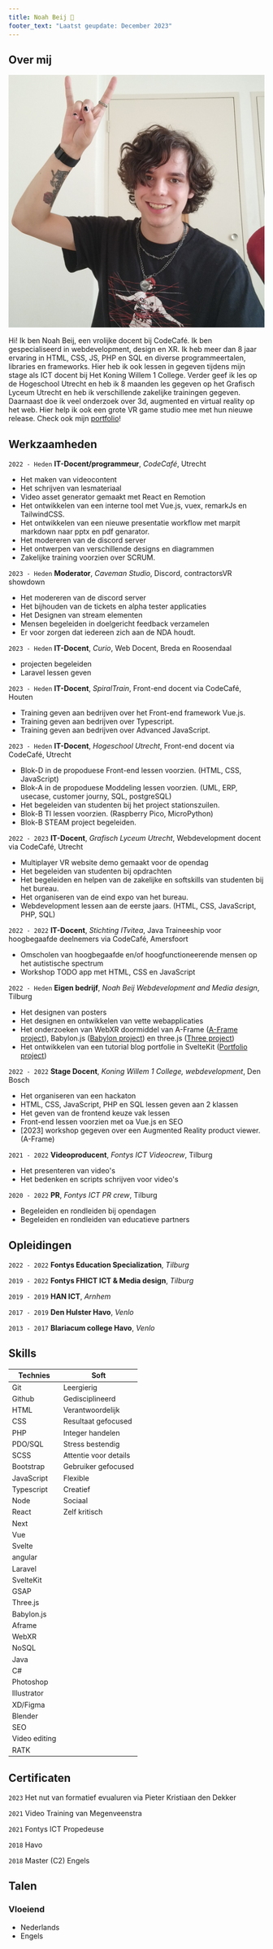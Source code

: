 ```yaml
---
title: Noah Beij 🐝
footer_text: "Laatst geupdate: December 2023"
---
```


## Over mij

<img class="profile-picture" src="profile.jpg">

Hi! Ik ben Noah Beij, een vrolijke docent bij CodeCafé. Ik ben gespecialiseerd in webdevelopment, design en XR. Ik heb meer dan 8 jaar ervaring in HTML, CSS, JS, PHP en SQL en diverse programmeertalen, libraries en frameworks. Hier heb ik ook lessen in gegeven tijdens mijn stage als ICT docent bij Het Koning Willem 1 College. Verder geef ik les op de Hogeschool Utrecht en heb ik 8 maanden les gegeven op het Grafisch Lyceum Utrecht en heb ik verschillende zakelijke trainingen gegeven. Daarnaast doe ik veel onderzoek over 3d, augmented en virtual reality op het web. Hier help ik ook een grote VR game studio mee met hun nieuwe release. Check ook mijn [portfolio](https://www.nbeij.nl)!

## Werkzaamheden

`2022 - Heden`
**IT-Docent/programmeur**, _CodeCafé_, Utrecht

<ul>
    <li> Het maken van videocontent
    <li> Het schrijven van lesmateriaal
    <li> Video asset generator gemaakt met React en Remotion
    <li> Het ontwikkelen van een interne tool met Vue.js, vuex, remarkJs en TailwindCSS.
    <li> Het ontwikkelen van een nieuwe presentatie workflow met marpit markdown naar pptx en pdf genarator.    
    <li> Het modereren van de discord server
    <li> Het ontwerpen van verschillende designs en diagrammen
    <li> Zakelijke training voorzien over SCRUM.
</ul>

`2023 - Heden`
**Moderator**, _Caveman Studio_, Discord, contractorsVR showdown

- Het modereren van de discord server
- Het bijhouden van de tickets en alpha tester applicaties
- Het Designen van stream elementen
- Mensen begeleiden in doelgericht feedback verzamelen
- Er voor zorgen dat iedereen zich aan de NDA houdt.



`2023 - Heden`
**IT-Docent**, _Curio_, Web Docent, Breda en Roosendaal

- projecten begeleiden
- Laravel lessen geven

`2023 - Heden` 
**IT-Docent**, _SpiralTrain_, Front-end docent via CodeCafé, Houten

-   Training geven aan bedrijven over het Front-end framework Vue.js.
-   Training geven aan bedrijven over Typescript.
-   Training geven aan bedrijven over Advanced JavaScript.

`2023 - Heden`
**IT-Docent**, _Hogeschool Utrecht_, Front-end docent via CodeCafé, Utrecht

<ul>
    <li> Blok-D in de propoduese Front-end lessen voorzien. (HTML, CSS, JavaScript)
    <li> Blok-A in de propoduese Moddeling lessen voorzien. (UML, ERP, usecase, customer journy, SQL, postgreSQL)
    <li> Het begeleiden van studenten bij het project stationszuilen.
    <li> Blok-B TI lessen voorzien. (Raspberry Pico, MicroPython)
    <li> Blok-B STEAM project begeleiden.
</ul>

`2022 - 2023`
**IT-Docent**, _Grafisch Lyceum Utrecht_, Webdevelopment docent via CodeCafé, Utrecht

<ul>
    <li> Multiplayer VR website demo gemaakt voor de opendag
    <li> Het begeleiden van studenten bij opdrachten
    <li> Het begeleiden en helpen van de zakelijke en softskills van studenten bij het bureau.
    <li> Het organiseren van de eind expo van het bureau.
    <li> Webdevelopment lessen aan de eerste jaars. (HTML, CSS, JavaScript, PHP, SQL)
</ul>

`2022 - 2022`
**IT-Docent**, _Stichting ITvitea_, Java Traineeship voor hoogbegaafde deelnemers via CodeCafé, Amersfoort

<ul>
    <li> Omscholen van hoogbegaafde en/of hoogfunctioneerende mensen op het autistische spectrum
    <li> Workshop TODO app met HTML, CSS en JavaScript
</ul>

`2022 - Heden`
**Eigen bedrijf**, _Noah Beij Webdevelopment and Media design_, Tilburg

<ul>
    <li> Het designen van posters
    <li> Het designen en ontwikkelen van vette webapplicaties
    <li> Het onderzoeken van WebXR doormiddel van A-Frame (<a href='https://vr.nbeij.nl' target=_blank>A-Frame project</a>), Babylon.js (<a href='https://babylon.nbeij.nl' target=_blank>Babylon project</a>) en three.js (<a href='https://xr.nbeij.nl' target=_blank>Three project</a>)
    <li> Het ontwikkelen van een tutorial blog portfolie in SvelteKit (<a href='https://www.nbeij.nl/blog/category' target=_blank>Portfolio project</a>)
</ul>

`2022 - 2022`
**Stage Docent**, _Koning Willem 1 College, webdevelopment_, Den Bosch

<ul>
    <li> Het organiseren van een hackaton
    <li> HTML, CSS, JavaScript, PHP en SQL lessen geven aan 2 klassen
    <li> Het geven van de frontend keuze vak lessen
    <li> Front-end lessen voorzien met oa Vue.js en SEO
    <li> [2023] workshop gegeven over een Augmented Reality product viewer. (A-Frame)
</ul>

`2021 - 2022`
**Videoproducent**, _Fontys ICT Videocrew_, Tilburg

<ul>
    <li> Het presenteren van video's
    <li> Het bedenken en scripts schrijven voor video's
</ul>

`2020 - 2022`
**PR**, _Fontys ICT PR crew_, Tilburg

<ul>
    <li> Begeleiden en rondleiden bij opendagen
    <li> Begeleiden en rondleiden van educatieve partners
</ul>

## Opleidingen

`2022 - 2022`
**Fontys Education Specialization**, _Tilburg_

`2019 - 2022`
**Fontys FHICT ICT & Media design**, _Tilburg_

`2019 - 2019`
**HAN ICT**, _Arnhem_

`2017 - 2019`
**Den Hulster Havo**, _Venlo_

`2013 - 2017`
**Blariacum college Havo**, _Venlo_

## Skills

| Technies      | Soft                  |
| ------------- | --------------------- |
| Git           | Leergierig            |
| Github        | Gedisciplineerd       |
| HTML          | Verantwoordelijk      |
| CSS           | Resultaat gefocused   |
| PHP           | Integer handelen      |
| PDO/SQL       | Stress bestendig      |
| SCSS          | Attentie voor details |
| Bootstrap     | Gebruiker gefocused   |
| JavaScript    | Flexible              |
| Typescript    | Creatief              |
| Node          | Sociaal               |
| React         | Zelf kritisch         |
| Next          |                       |
| Vue           |                       |
| Svelte  |                       |
| angular       |                       |
| Laravel       |                       |
|  SvelteKit    |                       |
| GSAP          |                       |
| Three.js      |                       |
| Babylon.js    |                       |
| Aframe        |                       |
| WebXR         |                       |
| NoSQL         |                       |
| Java          |                       |
| C#            |                       |
| Photoshop     |                       |
| Illustrator   |                       |
| XD/Figma      |                       |
| Blender       |                       |
| SEO           |                       |
| Video editing |                       |
| RATK          |                       |

## Certificaten

`2023` Het nut van formatief evualuren via Pieter Kristiaan den Dekker

`2021`
Video Training van Megenveenstra

`2021` Fontys ICT Propedeuse

`2018` Havo

`2018` Master (C2) Engels

## Talen

### Vloeiend

- Nederlands
- Engels

<!-- ## References

- Foo Bar: Head of Department, Placeholder Names, Lorem
- John Doe: Associate Professor, Department of Computer Science, Ipsum -->
